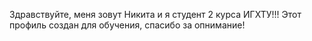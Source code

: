 Здравствуйте, меня зовут Никита и я студент 2 курса ИГХТУ!!!
Этот профиль создан для обучения, спасибо за опнимание!